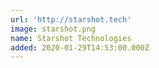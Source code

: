 ```yaml
---
url: 'http://starshot.tech'
image: starshot.png
name: Starshot Technologies
added: 2020-01-29T14:53:00.000Z
---
```

